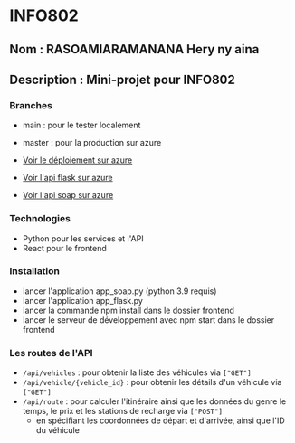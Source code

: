# INFO802
## Nom : RASOAMIARAMANANA Hery ny aina
## Description : Mini-projet pour INFO802


### Branches
- main : pour le tester localement
- master : pour la production sur azure

- [Voir le déploiement sur azure](https://proud-bay-09dfe3a1e.4.azurestaticapps.net)
- [Voir l'api flask sur azure](https://flaskapp-e0a6a8cxe9bmffdu.francecentral-01.azurewebsites.net)
- [Voir l'api soap sur azure](https://soap-fca9amdze0b7fudw.francecentral-01.azurewebsites.net)

### Technologies
- Python pour les services et l'API 
- React pour le frontend


### Installation
- lancer l'application app_soap.py (python 3.9 requis)
- lancer l'application app_flask.py
- lancer la commande npm install dans le dossier frontend
- lancer le serveur de développement avec npm start dans le dossier frontend


### Les routes de l'API

* `/api/vehicles` : pour obtenir la liste des véhicules via `["GET"]`
* `/api/vehicle/{vehicle_id}` : pour obtenir les détails d'un véhicule via `["GET"]`
* `/api/route` : pour calculer l'itinéraire ainsi que les données du genre le temps, le prix et les stations de recharge via `["POST"]`
	+ en spécifiant les coordonnées de départ et d'arrivée, ainsi que l'ID du véhicule
